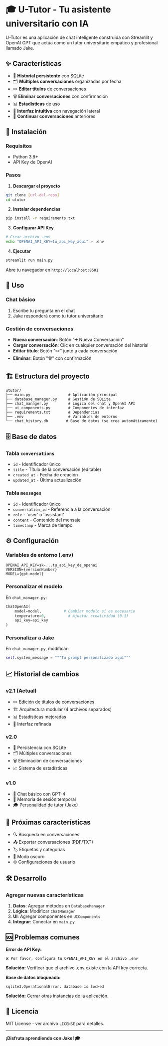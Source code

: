 # 🎓 U-Tutor - Tu asistente universitario con IA

U-Tutor es una aplicación de chat inteligente construida con Streamlit y OpenAI GPT que actúa como un tutor universitario empático y profesional llamado Jake.

## ✨ Características

- 💾 **Historial persistente** con SQLite
- 🗂️ **Múltiples conversaciones** organizadas por fecha
- ✏️ **Editar títulos** de conversaciones
- 🗑️ **Eliminar conversaciones** con confirmación
- 📊 **Estadísticas** de uso
- 🎨 **Interfaz intuitiva** con navegación lateral
- 🔄 **Continuar conversaciones** anteriores

## 🚀 Instalación

### Requisitos
- Python 3.8+
- API Key de OpenAI

### Pasos

1. **Descargar el proyecto**
```bash
git clone [url-del-repo]
cd ututor
```

2. **Instalar dependencias**
```bash
pip install -r requirements.txt
```

3. **Configurar API Key**
```bash
# Crear archivo .env
echo "OPENAI_API_KEY=tu_api_key_aquí" > .env
```

4. **Ejecutar**
```bash
streamlit run main.py
```

Abre tu navegador en `http://localhost:8501`

## 🎯 Uso

### Chat básico
1. Escribe tu pregunta en el chat
2. Jake responderá como tu tutor universitario

### Gestión de conversaciones
- **Nueva conversación**: Botón "➕ Nueva Conversación"
- **Cargar conversación**: Clic en cualquier conversación del historial
- **Editar título**: Botón "✏️" junto a cada conversación
- **Eliminar**: Botón "🗑️" con confirmación

## 🏗️ Estructura del proyecto

```
ututor/
├── main.py                 # Aplicación principal
├── database_manager.py     # Gestión de SQLite
├── chat_manager.py         # Lógica del chat y OpenAI API
├── ui_components.py        # Componentes de interfaz
├── requirements.txt        # Dependencias
├── .env                    # Variables de entorno
└── chat_history.db        # Base de datos (se crea automáticamente)
```

## 🗄️ Base de datos

### Tabla `conversations`
- `id` - Identificador único
- `title` - Título de la conversación (editable)
- `created_at` - Fecha de creación
- `updated_at` - Última actualización

### Tabla `messages`
- `id` - Identificador único
- `conversation_id` - Referencia a la conversación
- `role` - 'user' o 'assistant'
- `content` - Contenido del mensaje
- `timestamp` - Marca de tiempo

## ⚙️ Configuración

### Variables de entorno (.env)
```env
OPENAI_API_KEY=sk-...tu_api_key_de_openai
VERSION={versionNumber}
MODEL={gpt-model}
```

### Personalizar el modelo
En `chat_manager.py`:
```python
ChatOpenAI(
    model=model,          # Cambiar modelo si es necesario
    temperature=0,          # Ajustar creatividad (0-1)
    api_key=api_key
)
```

### Personalizar a Jake
En `chat_manager.py`, modificar:
```python
self.system_message = """Tu prompt personalizado aquí"""
```

## 📈 Historial de cambios

### v2.1 (Actual)
- ✏️ Edición de títulos de conversaciones
- 🏗️ Arquitectura modular (4 archivos separados)
- 📊 Estadísticas mejoradas
- 🎨 Interfaz refinada

### v2.0
- 💾 Persistencia con SQLite
- 🗂️ Múltiples conversaciones
- 🗑️ Eliminación de conversaciones
- 📈 Sistema de estadísticas

### v1.0
- 💬 Chat básico con GPT-4
- 🧠 Memoria de sesión temporal
- 🎓 Personalidad de tutor (Jake)

## 🚀 Próximas características

- 🔍 Búsqueda en conversaciones
- 📤 Exportar conversaciones (PDF/TXT)
- 🏷️ Etiquetas y categorías
- 🌙 Modo oscuro
- ⚙️ Configuraciones de usuario

## 🛠️ Desarrollo

### Agregar nuevas características
1. **Datos**: Agregar métodos en `DatabaseManager`
2. **Lógica**: Modificar `ChatManager`
3. **UI**: Agregar componentes en `UIComponents`
4. **Integrar**: Conectar en `main.py`


## 🆘 Problemas comunes

**Error de API Key:**
```
❌ Por favor, configura tu OPENAI_API_KEY en el archivo .env
```
**Solución:** Verificar que el archivo .env existe con la API key correcta.

**Base de datos bloqueada:**
```
sqlite3.OperationalError: database is locked
```
**Solución:** Cerrar otras instancias de la aplicación.

## 📄 Licencia

MIT License - ver archivo `LICENSE` para detalles.

---

**¡Disfruta aprendiendo con Jake! 🎓**